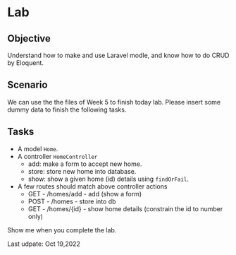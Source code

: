 # Lab

## Objective

Understand how to make and use Laravel modle, and know how to do CRUD by Eloquent.

## Scenario

We can use the the files of Week 5 to finish today lab. Please insert some dummy data to finish the following tasks.

## Tasks

- A model `Home`.
- A controller `HomeController`
  - add: make a form to accept new home.
  - store: store new home into database.
  - show: show a given home (id) details using `findOrFail`.
- A few routes should match above controller actions
  - GET - /homes/add - add (show a form)
  - POST - /homes - store into db
  - GET - /homes/{id} - show home details (constrain the id to number only)

Show me when you complete the lab.

Last udpate: Oct 19,2022
